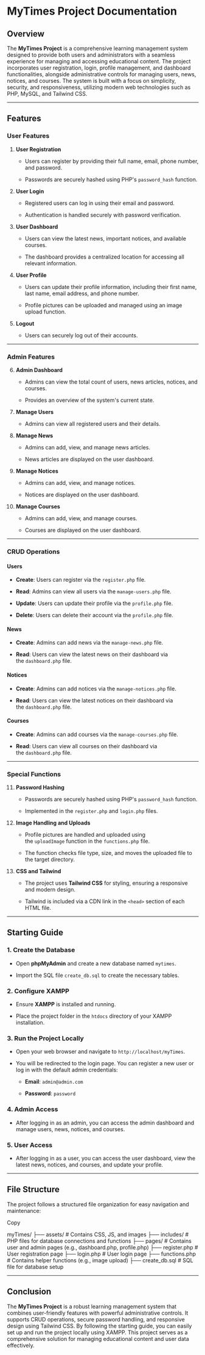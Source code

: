 # MyTimes Project Documentation

## Overview

The **MyTimes Project** is a comprehensive learning management system designed to provide both users and administrators with a seamless experience for managing and accessing educational content. The project incorporates user registration, login, profile management, and dashboard functionalities, alongside administrative controls for managing users, news, notices, and courses. The system is built with a focus on simplicity, security, and responsiveness, utilizing modern web technologies such as PHP, MySQL, and Tailwind CSS.

---

## Features

### User Features

1. **User Registration**
    
    - Users can register by providing their full name, email, phone number, and password.
        
    - Passwords are securely hashed using PHP's `password_hash` function.
        
2. **User Login**
    
    - Registered users can log in using their email and password.
        
    - Authentication is handled securely with password verification.
        
3. **User Dashboard**
    
    - Users can view the latest news, important notices, and available courses.
        
    - The dashboard provides a centralized location for accessing all relevant information.
        
4. **User Profile**
    
    - Users can update their profile information, including their first name, last name, email address, and phone number.
        
    - Profile pictures can be uploaded and managed using an image upload function.
        
5. **Logout**
    
    - Users can securely log out of their accounts.
        

---

### Admin Features

6. **Admin Dashboard**
    
    - Admins can view the total count of users, news articles, notices, and courses.
        
    - Provides an overview of the system's current state.
        
7. **Manage Users**
    
    - Admins can view all registered users and their details.
        
8. **Manage News**
    
    - Admins can add, view, and manage news articles.
        
    - News articles are displayed on the user dashboard.
        
9. **Manage Notices**
    
    - Admins can add, view, and manage notices.
        
    - Notices are displayed on the user dashboard.
        
10. **Manage Courses**
    
    - Admins can add, view, and manage courses.
        
    - Courses are displayed on the user dashboard.
        

---

### CRUD Operations

#### Users

- **Create**: Users can register via the `register.php` file.
    
- **Read**: Admins can view all users via the `manage-users.php` file.
    
- **Update**: Users can update their profile via the `profile.php` file.
    
- **Delete**: Users can delete their account via the `profile.php` file.
    

#### News

- **Create**: Admins can add news via the `manage-news.php` file.
    
- **Read**: Users can view the latest news on their dashboard via the `dashboard.php` file.
    

#### Notices

- **Create**: Admins can add notices via the `manage-notices.php` file.
    
- **Read**: Users can view the latest notices on their dashboard via the `dashboard.php` file.
    

#### Courses

- **Create**: Admins can add courses via the `manage-courses.php` file.
    
- **Read**: Users can view all courses on their dashboard via the `dashboard.php` file.
    

---

### Special Functions

11. **Password Hashing**
    
    - Passwords are securely hashed using PHP's `password_hash` function.
        
    - Implemented in the `register.php` and `login.php` files.
        
12. **Image Handling and Uploads**
    
    - Profile pictures are handled and uploaded using the `uploadImage` function in the `functions.php` file.
        
    - The function checks file type, size, and moves the uploaded file to the target directory.
        
13. **CSS and Tailwind**
    
    - The project uses **Tailwind CSS** for styling, ensuring a responsive and modern design.
        
    - Tailwind is included via a CDN link in the `<head>` section of each HTML file.
        

---

## Starting Guide

### 1. Create the Database

- Open **phpMyAdmin** and create a new database named `mytimes`.
    
- Import the SQL file `create_db.sql` to create the necessary tables.
    

### 2. Configure XAMPP

- Ensure **XAMPP** is installed and running.
    
- Place the project folder in the `htdocs` directory of your XAMPP installation.
    

### 3. Run the Project Locally

- Open your web browser and navigate to `http://localhost/myTimes`.
    
- You will be redirected to the login page. You can register a new user or log in with the default admin credentials:
    
    - **Email**: `admin@admin.com`
        
    - **Password**: `password`
        

### 4. Admin Access

- After logging in as an admin, you can access the admin dashboard and manage users, news, notices, and courses.
    

### 5. User Access

- After logging in as a user, you can access the user dashboard, view the latest news, notices, and courses, and update your profile.
    

---

## File Structure

The project follows a structured file organization for easy navigation and maintenance:

Copy

myTimes/
├── assets/            # Contains CSS, JS, and images
├── includes/          # PHP files for database connections and functions
├── pages/             # Contains user and admin pages (e.g., dashboard.php, profile.php)
├── register.php       # User registration page
├── login.php          # User login page
├── functions.php      # Contains helper functions (e.g., image upload)
├── create_db.sql      # SQL file for database setup

---

## Conclusion

The **MyTimes Project** is a robust learning management system that combines user-friendly features with powerful administrative controls. It supports CRUD operations, secure password handling, and responsive design using Tailwind CSS. By following the starting guide, you can easily set up and run the project locally using XAMPP. This project serves as a comprehensive solution for managing educational content and user data effectively.